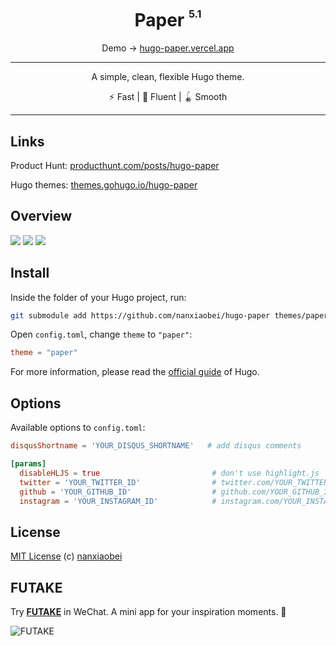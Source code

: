 <div align="center">
<h1>Paper <sup><sup><sub>5.1</sub></sup></sup></h1>

Demo → [hugo-paper.vercel.app](https://hugo-paper.vercel.app/)

<hr />

A simple, clean, flexible Hugo theme.

⚡️ Fast | 🦋 Fluent | 🪀 Smooth

</div>

---

## Links

Product Hunt: [producthunt.com/posts/hugo-paper](https://www.producthunt.com/posts/hugo-paper)

Hugo themes: [themes.gohugo.io/hugo-paper](https://themes.gohugo.io/hugo-paper/)

## Overview

![](https://raw.githubusercontent.com/nanxiaobei/hugo-paper/master/images/screenshot.png)
![](https://raw.githubusercontent.com/nanxiaobei/hugo-paper/master/images/screenshot_dark.png)
![](https://raw.githubusercontent.com/nanxiaobei/hugo-paper/master/images/screenshot_mobile.png)

## Install

Inside the folder of your Hugo project, run:

```bash
git submodule add https://github.com/nanxiaobei/hugo-paper themes/paper
```

Open `config.toml`, change `theme` to `"paper"`:

```toml
theme = "paper"
```

For more information, please read the [official guide](https://gohugo.io/getting-started/quick-start/#step-3-add-a-theme) of Hugo.

## Options

Available options to `config.toml`:

```toml
disqusShortname = 'YOUR_DISQUS_SHORTNAME'   # add disqus comments

[params]
  disableHLJS = true                         # don't use highlight.js
  twitter = 'YOUR_TWITTER_ID'                # twitter.com/YOUR_TWITTER_ID
  github = 'YOUR_GITHUB_ID'                  # github.com/YOUR_GITHUB_ID
  instagram = 'YOUR_INSTAGRAM_ID'            # instagram.com/YOUR_INSTAGRAM_ID
```

## License

[MIT License](https://github.com/nanxiaobei/hugo-paper/blob/master/LICENSE) (c) [nanxiaobei](https://lee.so/)

## FUTAKE

Try [**FUTAKE**](https://sotake.com/f) in WeChat. A mini app for your inspiration moments. 🌈

![FUTAKE](https://s3.jpg.cm/2021/09/21/IFG3wi.png)
